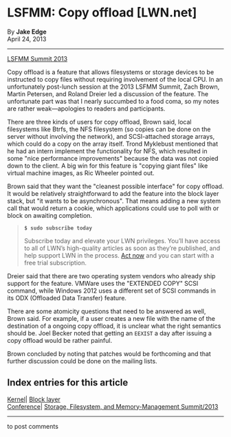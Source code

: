 # LSFMM: Copy offload [LWN.net]

By **Jake Edge**  
April 24, 2013 

* * *

[LSFMM Summit 2013](/Articles/LSFMM2013/)

Copy offload is a feature that allows filesystems or storage devices to be instructed to copy files without requiring involvement of the local CPU. In an unfortunately post-lunch session at the 2013 LSFMM Summit, Zach Brown, Martin Petersen, and Roland Dreier led a discussion of the feature. The unfortunate part was that I nearly succumbed to a food coma, so my notes are rather weak—apologies to readers and participants. 

There are three kinds of users for copy offload, Brown said, local filesystems like Btrfs, the NFS filesystem (so copies can be done on the server without involving the network), and SCSI-attached storage arrays, which could do a copy on the array itself. Trond Myklebust mentioned that he had an intern implement the functionality for NFS, which resulted in some "nice performance improvements" because the data was not copied down to the client. A big win for this feature is "copying giant files" like virtual machine images, as Ric Wheeler pointed out. 

Brown said that they want the "cleanest possible interface" for copy offload. It would be relatively straightforward to add the feature into the block layer stack, but "it wants to be asynchronous". That means adding a new system call that would return a cookie, which applications could use to poll with or block on awaiting completion. 

> **`$ sudo subscribe today`**
> 
> Subscribe today and elevate your LWN privileges. You’ll have access to all of LWN’s high-quality articles as soon as they’re published, and help support LWN in the process. [Act now](https://lwn.net/Promo/nst-sudo/claim) and you can start with a free trial subscription. 

Dreier said that there are two operating system vendors who already ship support for the feature. VMWare uses the "EXTENDED COPY" SCSI command, while Windows 2012 uses a different set of SCSI commands in its ODX (Offloaded Data Transfer) feature. 

There are some atomicity questions that need to be answered as well, Brown said. For example, if a user creates a new file with the name of the destination of a ongoing copy offload, it is unclear what the right semantics should be. Joel Becker noted that getting an `EEXIST` a day after issuing a copy offload would be rather painful. 

Brown concluded by noting that patches would be forthcoming and that further discussion could be done on the mailing lists. 

  
Index entries for this article  
---  
[Kernel](/Kernel/Index)| [Block layer](/Kernel/Index#Block_layer)  
[Conference](/Archives/ConferenceIndex/)| [Storage, Filesystem, and Memory-Management Summit/2013](/Archives/ConferenceIndex/#Storage_Filesystem_and_Memory-Management_Summit-2013)  
  


* * *

to post comments 
